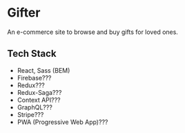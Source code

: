 # Gifter

An e-commerce site to browse and buy gifts for loved ones.

## Tech Stack
- React, Sass (BEM)
- Firebase???
- Redux???
- Redux-Saga???
- Context API???
- GraphQL???
- Stripe???
- PWA (Progressive Web App)???
